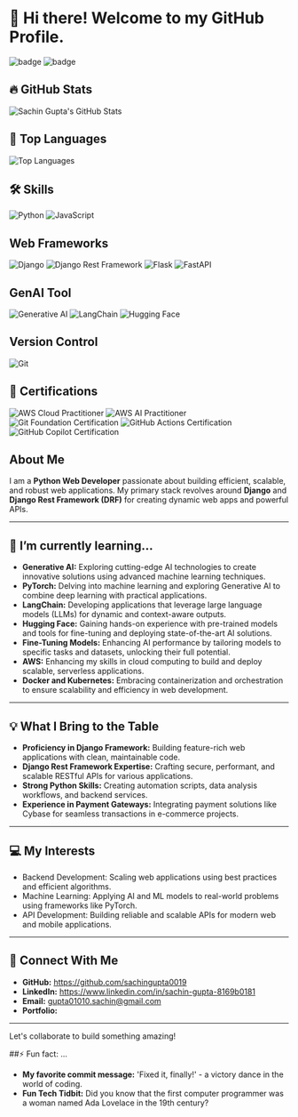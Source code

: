 # 👋 Hi there! Welcome to my GitHub Profile. 

![badge](https://img.shields.io/badge/Skill-Python-blue)
![badge](https://img.shields.io/badge/Framework-Django-green)


## 🔥 GitHub Stats
![Sachin Gupta's GitHub Stats](https://github-readme-stats.vercel.app/api?username=sachingupta0019&show_icons=true&theme=radical)


## 🧰 Top Languages
![Top Languages](https://github-readme-stats.vercel.app/api/top-langs/?username=sachingupta0019&layout=compact&theme=radical)


## 🛠️ Skills
![Python](https://img.shields.io/badge/Python-3776AB?logo=python&logoColor=white)
![JavaScript](https://img.shields.io/badge/JavaScript-F7DF1E?logo=javascript&logoColor=black)


## Web Frameworks
![Django](https://img.shields.io/badge/Django-092E20?logo=django&logoColor=white)
![Django Rest Framework](https://img.shields.io/badge/DRF-092E20?logo=django&logoColor=white)
![Flask](https://img.shields.io/badge/Flask-000000?logo=flask&logoColor=white)
![FastAPI](https://img.shields.io/badge/FastAPI-009688?logo=fastapi&logoColor=white)


## GenAI Tool
![Generative AI](https://img.shields.io/badge/Generative%20AI-9146FF?logo=openai&logoColor=white)
![LangChain](https://img.shields.io/badge/LangChain-2E86AB?logo=langchain&logoColor=white)
![Hugging Face](https://img.shields.io/badge/Hugging%20Face-FFD700?logo=huggingface&logoColor=black)


## Version Control
![Git](https://img.shields.io/badge/Git-F05032?logo=git&logoColor=white)


## 🏅 Certifications
![AWS Cloud Practitioner](https://img.shields.io/badge/AWS%20Cloud%20Practitioner-FF9900?logo=amazon-aws&logoColor=white)
![AWS AI Practitioner](https://img.shields.io/badge/AWS%20AI%20Practitioner-232F3E?logo=amazon-aws&logoColor=FF9900)
![Git Foundation Certification](https://img.shields.io/badge/Git%20Foundation-F05032?logo=git&logoColor=white)
![GitHub Actions Certification](https://img.shields.io/badge/GitHub%20Actions-2088FF?logo=githubactions&logoColor=white)
![GitHub Copilot Certification](https://img.shields.io/badge/GitHub%20Copilot-24292E?logo=github&logoColor=white)


## About Me
I am a **Python Web Developer** passionate about building efficient, scalable, and robust web applications. My primary stack revolves around **Django** and **Django Rest Framework (DRF)** for creating dynamic web apps and powerful APIs.

---

## 🌱 I’m currently learning...
- **Generative AI:** Exploring cutting-edge AI technologies to create innovative solutions using advanced machine learning techniques.
- **PyTorch:** Delving into machine learning and exploring Generative AI to combine deep learning with practical applications.  
- **LangChain:** Developing applications that leverage large language models (LLMs) for dynamic and context-aware outputs.  
- **Hugging Face:** Gaining hands-on experience with pre-trained models and tools for fine-tuning and deploying state-of-the-art AI solutions.  
- **Fine-Tuning Models:** Enhancing AI performance by tailoring models to specific tasks and datasets, unlocking their full potential.  
- **AWS:** Enhancing my skills in cloud computing to build and deploy scalable, serverless applications.
- **Docker and Kubernetes:** Embracing containerization and orchestration to ensure scalability and efficiency in web development.


---

## 💡 What I Bring to the Table
- **Proficiency in Django Framework:** Building feature-rich web applications with clean, maintainable code.
- **Django Rest Framework Expertise:** Crafting secure, performant, and scalable RESTful APIs for various applications.
- **Strong Python Skills:** Creating automation scripts, data analysis workflows, and backend services.
- **Experience in Payment Gateways:** Integrating payment solutions like Cybase for seamless transactions in e-commerce projects.

---

## 💻 My Interests
- Backend Development: Scaling web applications using best practices and efficient algorithms.
- Machine Learning: Applying AI and ML models to real-world problems using frameworks like PyTorch.
- API Development: Building reliable and scalable APIs for modern web and mobile applications.

---

## 🔗 Connect With Me
- **GitHub:** https://github.com/sachingupta0019
- **LinkedIn:** https://www.linkedin.com/in/sachin-gupta-8169b0181
- **Email:** gupta01010.sachin@gmail.com
- **Portfolio:**
  
---


Let's collaborate to build something amazing!
  
##⚡ Fun fact: ...
- **My favorite commit message:** 'Fixed it, finally!' - a victory dance in the world of coding.
- **Fun Tech Tidbit:** Did you know that the first computer programmer was a woman named Ada Lovelace in the 19th century?
  



<!---
sachingupta0019/sachingupta0019 is a ✨ special ✨ repository because its `README.md` (this file) appears on your GitHub profile.
You can click the Preview link to take a look at your changes.
--->

